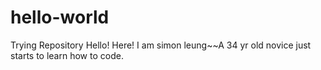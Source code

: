 # hello-world
Trying Repository
Hello! Here! I am simon leung~~A 34 yr old novice just starts to learn how to code.
